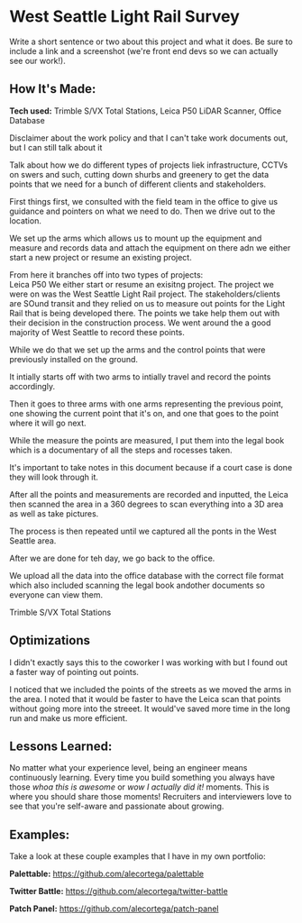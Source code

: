 # West Seattle Light Rail Survey
Write a short sentence or two about this project and what it does. Be sure to include a link and a screenshot (we're front end devs so we can actually see our work!).



## How It's Made:

**Tech used:** Trimble S/VX Total Stations, Leica P50 LiDAR Scanner, Office Database

Disclaimer about the work policy and that I can't take work documents out, but I can still talk about it

Talk about how we do different types of projects liek infrastructure, CCTVs on swers and such, cutting down shurbs and greenery to get the data points that we need for a bunch of different clients and stakeholders.

First things first, we consulted with the field team in the office to give us guidance and pointers on what we need to do. Then we drive out to the location.

We set up the arms which allows us to mount up the equipment and measure and records data and attach the equipment on there adn we either start a new project or resume an existing project.

From here it branches off into two types of projects:
<br>
Leica P50
We either start or resume an exisitng project.
The project we were on was the West Seattle Light Rail project. The stakeholders/clients are SOund transit and they relied on us to measure out points for the Light Rail that is being developed there. The points we take help them out with their decision in the construction process. We went around the a good majority of West Seattle to record these points.

While we do that we set up the arms  and the control points that were previously installed on the ground. 

It intially starts off with two arms to intially travel and record the points accordingly. 

Then it goes to three arms with one arms representing the previous point, one showing the current point that it's on, and one that goes to the point where it will go next. 

While the measure the points are measured, I put them into the legal book which is a documentary of all the steps and rocesses taken. 

It's important to take notes in this document because if a court case is done they will look through it. 

After all the points and measurements are recorded and inputted, the Leica then scanned the area in a 360 degrees to scan everything into a 3D area as well as take pictures.

The process is then repeated until we captured all the ponts in the West Seattle area.

After we are done for teh day, we go back to the office.

We upload all the data into the office database with the correct file format which also included scanning the legal book andother documents so everyone can view them.


Trimble S/VX Total Stations




## Optimizations

I didn't exactly says this to the coworker I was working with but I found out a faster way of pointing out points.

I noticed that we included the points of the streets as we moved the arms in the area. I noted that it would be faster to have the Leica scan that points without going more into the streeet. It would've saved more time in the long run and make us more efficient.

## Lessons Learned:

No matter what your experience level, being an engineer means continuously learning. Every time you build something you always have those *whoa this is awesome* or *wow I actually did it!* moments. This is where you should share those moments! Recruiters and interviewers love to see that you're self-aware and passionate about growing.

## Examples:
Take a look at these couple examples that I have in my own portfolio:

**Palettable:** https://github.com/alecortega/palettable

**Twitter Battle:** https://github.com/alecortega/twitter-battle

**Patch Panel:** https://github.com/alecortega/patch-panel
